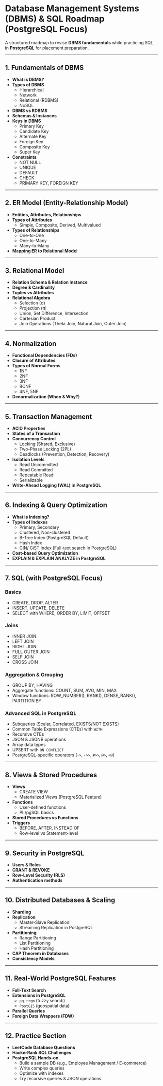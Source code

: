 # Database Management Systems (DBMS) & SQL Roadmap (PostgreSQL Focus)

A structured roadmap to revise **DBMS fundamentals** while practicing SQL in **PostgreSQL** for placement preparation.

---

## 1. Fundamentals of DBMS
- **What is DBMS?**
- **Types of DBMS**
  - Hierarchical
  - Network
  - Relational (RDBMS)
  - NoSQL
- **DBMS vs RDBMS**
- **Schemas & Instances**
- **Keys in DBMS**
  - Primary Key
  - Candidate Key
  - Alternate Key
  - Foreign Key
  - Composite Key
  - Super Key
- **Constraints**
  - NOT NULL
  - UNIQUE
  - DEFAULT
  - CHECK
  - PRIMARY KEY, FOREIGN KEY

---

## 2. ER Model (Entity-Relationship Model)
- **Entities, Attributes, Relationships**
- **Types of Attributes**
  - Simple, Composite, Derived, Multivalued
- **Types of Relationships**
  - One-to-One
  - One-to-Many
  - Many-to-Many
- **Mapping ER to Relational Model**

---

## 3. Relational Model
- **Relation Schema & Relation Instance**
- **Degree & Cardinality**
- **Tuples vs Attributes**
- **Relational Algebra**
  - Selection (σ)
  - Projection (π)
  - Union, Set Difference, Intersection
  - Cartesian Product
  - Join Operations (Theta Join, Natural Join, Outer Join)

---

## 4. Normalization
- **Functional Dependencies (FDs)**
- **Closure of Attributes**
- **Types of Normal Forms**
  - 1NF
  - 2NF
  - 3NF
  - BCNF
  - 4NF, 5NF
- **Denormalization (When & Why?)**

---

## 5. Transaction Management
- **ACID Properties**
- **States of a Transaction**
- **Concurrency Control**
  - Locking (Shared, Exclusive)
  - Two-Phase Locking (2PL)
  - Deadlocks (Prevention, Detection, Recovery)
- **Isolation Levels**
  - Read Uncommitted
  - Read Committed
  - Repeatable Read
  - Serializable
- **Write-Ahead Logging (WAL) in PostgreSQL**

---

## 6. Indexing & Query Optimization
- **What is Indexing?**
- **Types of Indexes**
  - Primary, Secondary
  - Clustered, Non-clustered
  - B-Tree Index (PostgreSQL Default)
  - Hash Index
  - GIN/ GiST Index (Full-text search in PostgreSQL)
- **Cost-based Query Optimization**
- **EXPLAIN & EXPLAIN ANALYZE in PostgreSQL**

---

## 7. SQL (with PostgreSQL Focus)

### **Basics**
- CREATE, DROP, ALTER
- INSERT, UPDATE, DELETE
- SELECT with WHERE, ORDER BY, LIMIT, OFFSET

### **Joins**
- INNER JOIN
- LEFT JOIN
- RIGHT JOIN
- FULL OUTER JOIN
- SELF JOIN
- CROSS JOIN

### **Aggregation & Grouping**
- GROUP BY, HAVING
- Aggregate functions: COUNT, SUM, AVG, MIN, MAX
- Window functions: ROW_NUMBER(), RANK(), DENSE_RANK(), PARTITION BY

### **Advanced SQL in PostgreSQL**
- Subqueries (Scalar, Correlated, EXISTS/NOT EXISTS)
- Common Table Expressions (CTEs) with `WITH`
- Recursive CTEs
- JSON & JSONB operations
- Array data types
- UPSERT with `ON CONFLICT`
- PostgreSQL-specific operators (`->`, `->>`, `#>>`, `@>`, `<@`)

---

## 8. Views & Stored Procedures
- **Views**
  - CREATE VIEW
  - Materialized Views (PostgreSQL Feature)
- **Functions**
  - User-defined functions
  - PL/pgSQL basics
- **Stored Procedures vs Functions**
- **Triggers**
  - BEFORE, AFTER, INSTEAD OF
  - Row-level vs Statement-level

---

## 9. Security in PostgreSQL
- **Users & Roles**
- **GRANT & REVOKE**
- **Row-Level Security (RLS)**
- **Authentication methods**

---

## 10. Distributed Databases & Scaling
- **Sharding**
- **Replication**
  - Master-Slave Replication
  - Streaming Replication in PostgreSQL
- **Partitioning**
  - Range Partitioning
  - List Partitioning
  - Hash Partitioning
- **CAP Theorem in Databases**
- **Consistency Models**

---

## 11. Real-World PostgreSQL Features
- **Full-Text Search**
- **Extensions in PostgreSQL**
  - `pg_trgm` (fuzzy search)
  - `PostGIS` (geospatial data)
- **Parallel Queries**
- **Foreign Data Wrappers (FDW)**

---

## 12. Practice Section
- **LeetCode Database Questions**
- **HackerRank SQL Challenges**
- **PostgreSQL Hands-on**
  - Build a sample DB (e.g., Employee Management / E-commerce)
  - Write complex queries
  - Optimize with indexes
  - Try recursive queries & JSON operations
